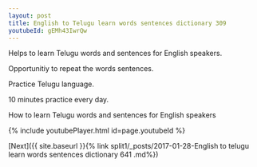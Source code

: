```yaml
---
layout: post
title: English to Telugu learn words sentences dictionary 309 
youtubeId: gEMh43IwrQw
---
```

 
 
Helps to learn Telugu words and sentences for English speakers.

Opportunitiy to repeat the words sentences. 

Practice Telugu language. 
 
10 minutes practice every day. 
 
How to learn Telugu words and sentences for English speakers 
 
{% include youtubePlayer.html id=page.youtubeId %}
 
 
[Next]({{ site.baseurl }}{% link  split1/_posts/2017-01-28-English to telugu learn words sentences dictionary 641 .md%})
 
